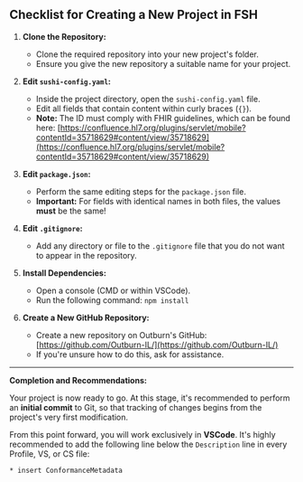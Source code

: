 ## Checklist for Creating a New Project in FSH


1.  **Clone the Repository:**
    * Clone the required repository into your new project's folder.
    * Ensure you give the new repository a suitable name for your project.

2.  **Edit `sushi-config.yaml`:**
    * Inside the project directory, open the `sushi-config.yaml` file.
    * Edit all fields that contain content within curly braces (`{}`).
    * **Note:** The ID must comply with FHIR guidelines, which can be found here: [https://confluence.hl7.org/plugins/servlet/mobile?contentId=35718629#content/view/35718629](https://confluence.hl7.org/plugins/servlet/mobile?contentId=35718629#content/view/35718629)

3.  **Edit `package.json`:**
    * Perform the same editing steps for the `package.json` file.
    * **Important:** For fields with identical names in both files, the values **must** be the same!

4.  **Edit `.gitignore`:**
    * Add any directory or file to the `.gitignore` file that you do not want to appear in the repository.

5.  **Install Dependencies:**
    * Open a console (CMD or within VSCode).
    * Run the following command: `npm install`

6.  **Create a New GitHub Repository:**
    * Create a new repository on Outburn's GitHub: [https://github.com/Outburn-IL/](https://github.com/Outburn-IL/)
    * If you're unsure how to do this, ask for assistance.

---

**Completion and Recommendations:**

Your project is now ready to go. At this stage, it's recommended to perform an **initial commit** to Git, so that tracking of changes begins from the project's very first modification.

From this point forward, you will work exclusively in **VSCode**. It's highly recommended to add the following line below the `Description` line in every Profile, VS, or CS file:

`* insert ConformanceMetadata`

